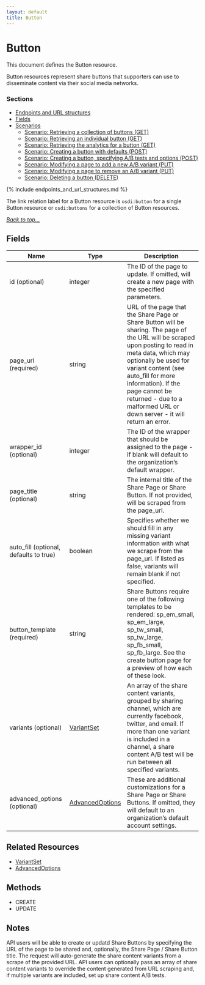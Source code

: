 ```yaml
---
layout: default
title: Button
--- 
```


# Button

This document defines the Button resource.

Button resources represent share buttons that supporters can use to disseminate
content via their social media networks.

### Sections
* [Endpoints and URL structures](#endpoints-and-url-structures)
* [Fields](#fields)
* [Scenarios](#scenarios)
    * [Scenario: Retrieving a collection of buttons (GET)](
#scenario-retrieving-buttons)
    * [Scenario: Retrieving an individual button (GET)](
#scenario-retrieving-button)
    * [Scenario: Retrieving the analytics for a button (GET)](
#scenario-retrieving-analytics-button)
    * [Scenario: Creating a button with defaults (POST)](
#scenario-creating-button-basic)
    * [Scenario: Creating a button, specifying A/B tests and options (POST)](
#scenario-creating-button-advanced)
    * [Scenario: Modifying a page to add a new A/B variant (PUT)](
#scenario-modifying-page-add-variant)
    * [Scenario: Modifying a page to remove an A/B variant (PUT)](
#scenario-modifying-page-remove-variant)
    * [Scenario: Deleting a button (DELETE)](
#scenario-deleting-button)

{% include endpoints_and_url_structures.md %}

The link relation label for a Button resource
is ```osdi:button``` for a single Button resource
or ```osdi:buttons``` for a collection of Button resources.

_[Back to top...](#)_

## Fields


| Name          | Type      | Description
|-----------    |-----------|--------------
| id (optional) | integer | The ID of the page to update. If omitted, will create a new page with the specified parameters.
| page_url (required) | string | URL of the page that the Share Page or Share Button will be sharing. The page of the URL will be scraped upon posting to read in meta data, which may optionally be used for variant content (see auto_fill for more information). If the page cannot be returned - due to a malformed URL or down server - it will return an error.
| wrapper_id (optional) | integer | The ID of the wrapper that should be assigned to the page - if blank will default to the organization’s default wrapper.
| page_title (optional) | string | The internal title of the Share Page or Share Button.  If not provided, will be scraped from the page_url.
| auto_fill (optional, defaults to true) | boolean | Specifies whether we should fill in any missing variant information with what we scrape from the page_url. If listed as false, variants will remain blank if not specified.
| button_template (required) | string | Share Buttons require one of the following templates to be rendered: sp_em_small, sp_em_large, sp_tw_small, sp_tw_large, sp_fb_small, sp_fb_large. See the create button page for a preview of how each of these look.
| variants (optional) | [VariantSet](variant-set.html) | An array of the share content variants, grouped by sharing channel, which are currently facebook, twitter, and email. If more than one variant is included in a channel, a share content A/B test will be run between all specified variants. 
|advanced_options (optional) | [AdvancedOptions](advanced-options.html) | These are additional customizations for a Share Page or Share Buttons. If omitted, they will default to an organization’s default account settings.

## Related Resources

* [VariantSet](variant-set.html)
* [AdvancedOptions](advanced-options.htm)


## Methods

* CREATE
* UPDATE

## Notes
API users will be able to create or updatd Share Buttons by
specifying the URL of the page to be shared and, optionally, the Share Page /
Share Button title. The request will auto-generate the share content variants
from a scrape of the provided URL. API users can optionally pass an array of
share content variants to override the content generated from URL scraping and,
if multiple variants are included, set up share content A/B tests.


